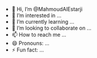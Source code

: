 - 👋 Hi, I’m @MahmoudAlEstarji
- 👀 I’m interested in ...
- 🌱 I’m currently learning ...
- 💞️ I’m looking to collaborate on ...
- 📫 How to reach me ...
- 😄 Pronouns: ...
- ⚡ Fun fact: ...

<!---
MahmoudAlEstarji/MahmoudAlEstarji is a ✨ special ✨ repository because its `README.md` (this file) appears on your GitHub profile.
You can click the Preview link to take a look at your changes.
--->
